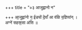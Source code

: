 +++
title = "०३ आजुह्वानो न"

+++
आ॒जुह्वा॑नो न॒ ईड्यो॑ दे॒वाँ आ व॑क्षि य॒ज्ञिया॑न् ।  
अग्ने॑ सहस्र॒सा अ॑सि ॥